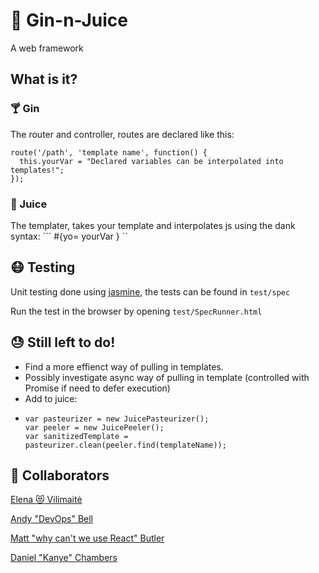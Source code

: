 # :tropical_drink: Gin-n-Juice
A web framework 

## What is it?

### :cocktail: Gin
The router and controller, routes are declared like this: 

```
route('/path', 'template name', function() {
  this.yourVar = "Declared variables can be interpolated into templates!";
});
```

### :tangerine: Juice
The templater, takes your template and interpolates js using the dank syntax:
``` #{yo= yourVar } ``

## :mask: Testing
Unit testing done using [jasmine](http://jasmine.github.io/), the tests can be found in ```test/spec``` 

Run the test in the browser by opening ```test/SpecRunner.html```

## :sweat: Still left to do!

- Find a more effienct way of pulling in templates.
- Possibly investigate async way of pulling in template (controlled with Promise if need to defer execution)
- Add to juice: 
- 	```
	var pasteurizer = new JuicePasteurizer();
	var peeler = new JuicePeeler();
	var sanitizedTemplate = pasteurizer.clean(peeler.find(templateName));
	```

## :busts_in_silhouette: Collaborators
[Elena :heart_eyes_cat: Vilimaitė](https://github.com/elena-vi)

[Andy "DevOps" Bell](https://github.com/andy-bell)

[Matt "why can't we use React" Butler](https://github.com/mbutlerw)

[Daniel "Kanye" Chambers](https://github.com/danielschambers)

